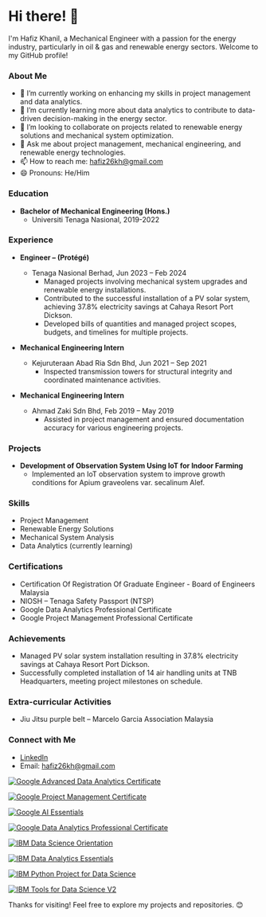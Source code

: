 # Hi there! 👋

I'm Hafiz Khanil, a Mechanical Engineer with a passion for the energy industry, particularly in oil & gas and renewable energy sectors. Welcome to my GitHub profile!

### About Me

- 🔭 I’m currently working on enhancing my skills in project management and data analytics.
- 🌱 I’m currently learning more about data analytics to contribute to data-driven decision-making in the energy sector.
- 👯 I’m looking to collaborate on projects related to renewable energy solutions and mechanical system optimization.
- 💬 Ask me about project management, mechanical engineering, and renewable energy technologies.
- 📫 How to reach me: [hafiz26kh@gmail.com](mailto:hafiz26kh@gmail.com)
- 😄 Pronouns: He/Him

### Education

- **Bachelor of Mechanical Engineering (Hons.)**
  - Universiti Tenaga Nasional, 2019-2022

### Experience

- **Engineer – (Protégé)**
  - Tenaga Nasional Berhad, Jun 2023 – Feb 2024
    - Managed projects involving mechanical system upgrades and renewable energy installations.
    - Contributed to the successful installation of a PV solar system, achieving 37.8% electricity savings at Cahaya Resort Port Dickson.
    - Developed bills of quantities and managed project scopes, budgets, and timelines for multiple projects.

- **Mechanical Engineering Intern**
  - Kejuruteraan Abad Ria Sdn Bhd, Jun 2021 – Sep 2021
    - Inspected transmission towers for structural integrity and coordinated maintenance activities.

- **Mechanical Engineering Intern**
  - Ahmad Zaki Sdn Bhd, Feb 2019 – May 2019
    - Assisted in project management and ensured documentation accuracy for various engineering projects.

### Projects

- **Development of Observation System Using IoT for Indoor Farming**
  - Implemented an IoT observation system to improve growth conditions for Apium graveolens var. secalinum Alef.

### Skills

- Project Management
- Renewable Energy Solutions
- Mechanical System Analysis
- Data Analytics (currently learning)

### Certifications

- Certification Of Registration Of Graduate Engineer - Board of Engineers Malaysia
- NIOSH – Tenaga Safety Passport (NTSP)
- Google Data Analytics Professional Certificate
- Google Project Management Professional Certificate

### Achievements

- Managed PV solar system installation resulting in 37.8% electricity savings at Cahaya Resort Port Dickson.
- Successfully completed installation of 14 air handling units at TNB Headquarters, meeting project milestones on schedule.

### Extra-curricular Activities

- Jiu Jitsu purple belt – Marcelo Garcia Association Malaysia

### Connect with Me

- [LinkedIn](https://www.linkedin.com/in/hafizmohdkhanil/)
- Email: [hafiz26kh@gmail.com](mailto:hafiz26kh@gmail.com)

[![Google Advanced Data Analytics Certificate](https://images.credly.com/size/340x340/images/9267a387-1a51-4ebe-8c05-976a5ec4c3d0/image.png)](https://www.credly.com/badges/50ad0caa-85ec-4425-ac72-d4dc23200b32)

[![Google Project Management Certificate](https://images.credly.com/size/340x340/images/771cff46-3573-4d12-bfd8-528745f00957/GCC_badge_PGM_1000x1000.png)](https://www.credly.com/badges/6d24032c-b4be-47dd-8336-77f05c81e475)

[![Google AI Essentials](https://images.credly.com/size/340x340/images/ea3eec65-ddad-4242-9c59-1defac0fa2d9/image.png)](https://www.credly.com/badges/8dc4a0a5-fbbb-452f-b4ff-7375b43ad016)

[![Google Data Analytics Professional Certificate](https://images.credly.com/size/340x340/images/d41de2b7-cbc2-47ec-bcf1-ebecbe83872f/GCC_badge_DA_1000x1000.png)](https://www.credly.com/badges/58f6ad74-d5c6-4f45-a0d4-fafa03423917)

[![IBM Data Science Orientation](https://images.credly.com/size/340x340/images/5fc2d535-e716-46c4-881a-f4822b8da0e5/Cognitive_Class_-_What_is_Data_Science.png)](https://www.credly.com/badges/7405dc5e-e0de-4c2c-a225-dfafb0681c91)

[![IBM Data Analytics Essentials](https://images.credly.com/size/340x340/images/42f7ca3c-6eb3-47d2-a7f3-3b1093ea1b35/image.png)](https://www.credly.com/badges/9576ca1c-b35b-49b2-8e51-9c2a89e4ee6f)

[![IBM Python Project for Data Science](https://images.credly.com/size/340x340/images/4dd14b9d-2750-43bc-a5f6-27970c0de0fa/image.png)](https://www.credly.com/badges/4e918c80-29f8-49d6-b1ee-269054d751c7)

[![IBM Tools for Data Science V2](https://images.credly.com/size/340x340/images/1447954e-9923-4703-a647-eac80e5f0682/image.png)](https://www.credly.com/badges/2301423e-3381-405e-91ec-cd84674b5526)




Thanks for visiting! Feel free to explore my projects and repositories. 😊


<!---
hafiz26kh/hafiz26kh is a ✨ special ✨ repository because its `README.md` (this file) appears on your GitHub profile.
You can click the Preview link to take a look at your changes.
--->
